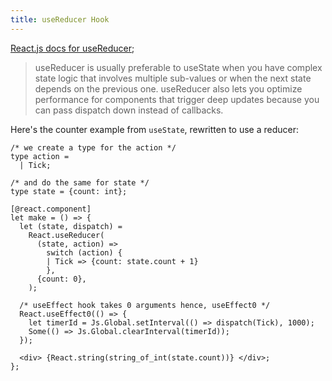 ```yaml
---
title: useReducer Hook
---
```


[React.js docs for useReducer](https://reactjs.org/docs/hooks-reference.html#usereducer);

>useReducer is usually preferable to useState when you have complex state logic that involves multiple sub-values or when the next state depends on the previous one. useReducer also lets you optimize performance for components that trigger deep updates because you can pass dispatch down instead of callbacks.

Here's the counter example from `useState`, rewritten to use a reducer:

```reason
/* we create a type for the action */
type action =
  | Tick;

/* and do the same for state */
type state = {count: int};

[@react.component]
let make = () => {
  let (state, dispatch) =
    React.useReducer(
      (state, action) =>
        switch (action) {
        | Tick => {count: state.count + 1}
        },
      {count: 0},
    );

  /* useEffect hook takes 0 arguments hence, useEffect0 */
  React.useEffect0(() => {
    let timerId = Js.Global.setInterval(() => dispatch(Tick), 1000);
    Some(() => Js.Global.clearInterval(timerId));
  });

  <div> {React.string(string_of_int(state.count))} </div>;
};
```
